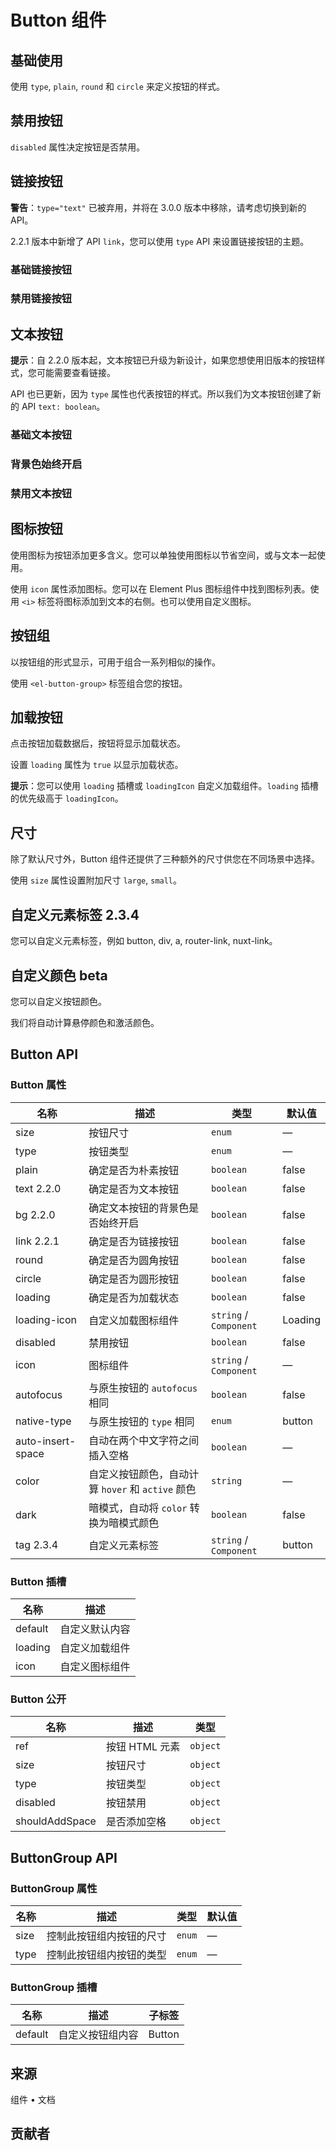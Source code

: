# Button 组件

## 基础使用

使用 `type`, `plain`, `round` 和 `circle` 来定义按钮的样式。

## 禁用按钮

`disabled` 属性决定按钮是否禁用。

## 链接按钮

**警告**：`type="text"` 已被弃用，并将在 3.0.0 版本中移除，请考虑切换到新的 API。

2.2.1 版本中新增了 API `link`，您可以使用 `type` API 来设置链接按钮的主题。

### 基础链接按钮

### 禁用链接按钮

## 文本按钮

**提示**：自 2.2.0 版本起，文本按钮已升级为新设计，如果您想使用旧版本的按钮样式，您可能需要查看链接。

API 也已更新，因为 `type` 属性也代表按钮的样式。所以我们为文本按钮创建了新的 API `text: boolean`。

### 基础文本按钮

### 背景色始终开启

### 禁用文本按钮

## 图标按钮

使用图标为按钮添加更多含义。您可以单独使用图标以节省空间，或与文本一起使用。

使用 `icon` 属性添加图标。您可以在 Element Plus 图标组件中找到图标列表。使用 `<i>` 标签将图标添加到文本的右侧。也可以使用自定义图标。

## 按钮组

以按钮组的形式显示，可用于组合一系列相似的操作。

使用 `<el-button-group>` 标签组合您的按钮。

## 加载按钮

点击按钮加载数据后，按钮将显示加载状态。

设置 `loading` 属性为 `true` 以显示加载状态。

**提示**：您可以使用 `loading` 插槽或 `loadingIcon` 自定义加载组件。`loading` 插槽的优先级高于 `loadingIcon`。

## 尺寸

除了默认尺寸外，Button 组件还提供了三种额外的尺寸供您在不同场景中选择。

使用 `size` 属性设置附加尺寸 `large`, `small`。

## 自定义元素标签 2.3.4

您可以自定义元素标签，例如 button, div, a, router-link, nuxt-link。

## 自定义颜色 beta

您可以自定义按钮颜色。

我们将自动计算悬停颜色和激活颜色。

## Button API

### Button 属性

| 名称              | 描述                                              | 类型                   | 默认值  |
| ----------------- | ------------------------------------------------- | ---------------------- | ------- |
| size              | 按钮尺寸                                          | `enum`                 | —       |
| type              | 按钮类型                                          | `enum`                 | —       |
| plain             | 确定是否为朴素按钮                                | `boolean`              | false   |
| text 2.2.0        | 确定是否为文本按钮                                | `boolean`              | false   |
| bg 2.2.0          | 确定文本按钮的背景色是否始终开启                  | `boolean`              | false   |
| link 2.2.1        | 确定是否为链接按钮                                | `boolean`              | false   |
| round             | 确定是否为圆角按钮                                | `boolean`              | false   |
| circle            | 确定是否为圆形按钮                                | `boolean`              | false   |
| loading           | 确定是否为加载状态                                | `boolean`              | false   |
| loading-icon      | 自定义加载图标组件                                | `string` / `Component` | Loading |
| disabled          | 禁用按钮                                          | `boolean`              | false   |
| icon              | 图标组件                                          | `string` / `Component` | —       |
| autofocus         | 与原生按钮的 `autofocus` 相同                     | `boolean`              | false   |
| native-type       | 与原生按钮的 `type` 相同                          | `enum`                 | button  |
| auto-insert-space | 自动在两个中文字符之间插入空格                    | `boolean`              | —       |
| color             | 自定义按钮颜色，自动计算 `hover` 和 `active` 颜色 | `string`               | —       |
| dark              | 暗模式，自动将 `color` 转换为暗模式颜色           | `boolean`              | false   |
| tag 2.3.4         | 自定义元素标签                                    | `string` / `Component` | button  |

### Button 插槽

| 名称    | 描述           |
| ------- | -------------- |
| default | 自定义默认内容 |
| loading | 自定义加载组件 |
| icon    | 自定义图标组件 |

### Button 公开

| 名称           | 描述           | 类型     |
| -------------- | -------------- | -------- |
| ref            | 按钮 HTML 元素 | `object` |
| size           | 按钮尺寸       | `object` |
| type           | 按钮类型       | `object` |
| disabled       | 按钮禁用       | `object` |
| shouldAddSpace | 是否添加空格   | `object` |

## ButtonGroup API

### ButtonGroup 属性

| 名称 | 描述                     | 类型   | 默认值 |
| ---- | ------------------------ | ------ | ------ |
| size | 控制此按钮组内按钮的尺寸 | `enum` | —      |
| type | 控制此按钮组内按钮的类型 | `enum` | —      |

### ButtonGroup 插槽

| 名称    | 描述             | 子标签 |
| ------- | ---------------- | ------ |
| default | 自定义按钮组内容 | Button |

## 来源

组件 • 文档

## 贡献者
